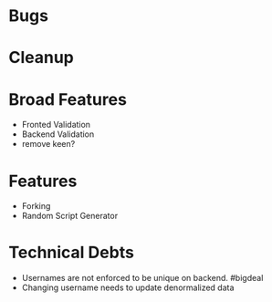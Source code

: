 # Bugs

# Cleanup

# Broad Features

- Fronted Validation
- Backend Validation
- remove keen?

# Features

- Forking
- Random Script Generator

# Technical Debts

- Usernames are not enforced to be unique on backend. #bigdeal
- Changing username needs to update denormalized data
